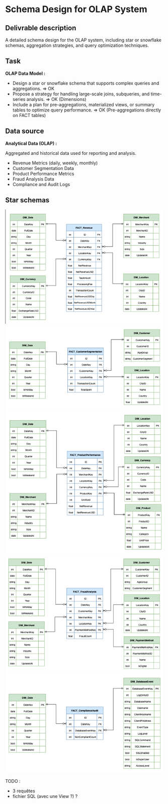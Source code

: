 # Schema Design for OLAP System

## Delivrable description
A detailed schema design for the OLAP system, including star or snowflake schemas, aggregation strategies, and query optimization techniques.

## Task
**OLAP Data Model :**
- Design a star or snowflake schema that supports complex queries and aggregations. => OK
- Propose a strategy for handling large-scale joins, subqueries, and time-series analysis. => OK (Dimensions)
- Include a plan for pre-aggregations, materialized views, or summary tables to optimize query performance. => OK (Pre-aggregations directly on FACT tables)

## Data source
**Analytical Data (OLAP) :**

Aggregated and historical data used for reporting and analysis.
- Revenue Metrics (daily, weekly, monthly)
- Customer Segmentation Data
- Product Performance Metrics
- Fraud Analysis Data
- Compliance and Audit Logs

## Star schemas
![olap_fact_revenue](img/olap_fact_revenue.png)
![olap_fact_customer_segmentation](img/olap_fact_customer_segmentation.png)
![olap_fact_product_performance](img/olap_fact_product_performance.png)
![olap_fact_fraud_analysis](img/olap_fact_fraud_analysis.png)
![olap_fact_compliance_audit](img/olap_fact_compliance_audit.png)

TODO : 
- 3 requêtes
- fichier SQL (avec une View ?) ?
